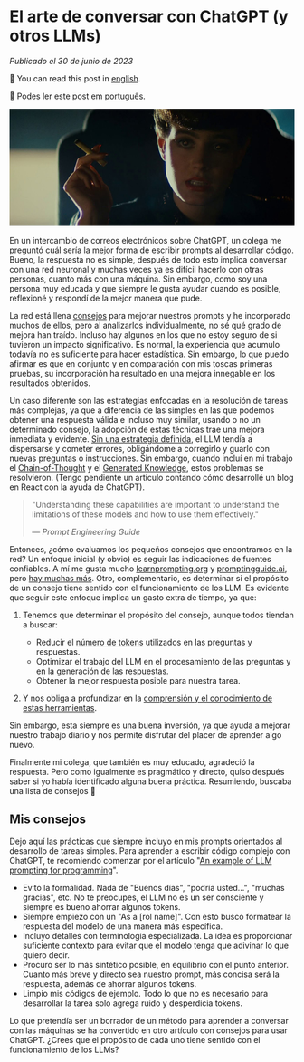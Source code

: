 # El arte de conversar con ChatGPT (y otros LLMs)

*Publicado el 30 de junio de 2023*

🦑 You can read this post in [english](../en/blog/how-talk-with-chatgpt.html).

🐙 Podes ler este post em [português](../pt/blogue/como-falar-com-chatgpt.html).

![Rachael y el Voight-Kampff test](../img/chatgpt-rachael.jpg)

En un intercambio de correos electrónicos sobre ChatGPT, un colega me preguntó cuál sería la mejor forma de escribir prompts al desarrollar código. Bueno, la respuesta no es simple, después de todo esto implica conversar con una red neuronal y muchas veces ya es difícil hacerlo con otras personas, cuanto más con una máquina. Sin embargo, como soy una persona muy educada y que siempre le gusta ayudar cuando es posible, reflexioné y respondí de la mejor manera que pude.

La red está llena [consejos](https://github.com/readme/guides/coding-generative-ai) para mejorar nuestros prompts y he incorporado muchos de ellos, pero al analizarlos individualmente, no sé qué grado de mejora han traído. Incluso hay algunos en los que no estoy seguro de si tuvieron un impacto significativo. Es normal, la experiencia que acumulo todavía no es suficiente para hacer estadística. Sin embargo, lo que puedo afirmar es que en conjunto y en comparación con mis toscas primeras pruebas, su incorporación ha resultado en una mejora innegable en los resultados obtenidos.

Un caso diferente son las estrategias enfocadas en la resolución de tareas más complejas, ya que a diferencia de las simples en las que podemos obtener una respuesta válida e incluso muy similar, usando o no un determinado consejo, la adopción de estas técnicas trae una mejora inmediata y evidente. [Sin una estrategia definida](https://xulioze.com/blog/construir-pwa-con-chatgpt.html), el LLM tendía a dispersarse y cometer errores, obligándome a corregirlo y guarlo con nuevas preguntas o instrucciones. Sin embargo, cuando incluí en mi trabajo el [Chain-of-Thought](https://www.promptingguide.ai/es/techniques/cot) y el [Generated Knowledge](https://www.promptingguide.ai/es/techniques/knowledge), estos problemas se resolvieron. (Tengo pendiente un artículo contando cómo desarrollé un blog en React con la ayuda de ChatGPT).

> "Understanding these capabilities are important to understand the limitations of these models and how to use them effectively."
>
> — *Prompt Engineering Guide*

Entonces, ¿cómo evaluamos los pequeños consejos que encontramos en la red? Un enfoque inicial (y obvio) es seguir las indicaciones de fuentes confiables. A mí me gusta mucho [learnprompting.org](https://learnprompting.org/) y [promptingguide.ai](https://www.promptingguide.ai/es), pero [hay muchas más](https://github.com/openai/openai-cookbook#prompting-guides). Otro, complementario, es determinar si el propósito de un consejo tiene sentido con el funcionamiento de los LLM. Es evidente que seguir este enfoque implica un gasto extra de tiempo, ya que:

1. Tenemos que determinar el propósito del consejo, aunque todos tiendan a buscar:
   - Reducir el [número de tokens](https://platform.openai.com/tokenizer) utilizados en las preguntas y respuestas.
   - Optimizar el trabajo del LLM en el procesamiento de las preguntas y en la generación de las respuestas.
   - Obtener la mejor respuesta posible para nuestra tarea.

2. Y nos obliga a profundizar en la [comprensión y el conocimiento de estas herramientas](https://www.promptingguide.ai/es/models).

Sin embargo, esta siempre es una buena inversión, ya que ayuda a mejorar nuestro trabajo diario y nos permite disfrutar del placer de aprender algo nuevo.

Finalmente mi colega, que también es muy educado, agradeció la respuesta. Pero como igualmente es pragmático y directo, quiso después saber si yo había identificado alguna buena práctica. Resumiendo, buscaba una lista de consejos 😬

## Mis consejos

Dejo aquí las prácticas que siempre incluyo en mis prompts orientados al desarrollo de tareas simples. Para aprender a escribir código complejo con ChatGPT, te recomiendo comenzar por el artículo "[An example of LLM prompting for programming](https://martinfowler.com/articles/2023-chatgpt-xu-hao.html)".

- Evito la formalidad. Nada de "Buenos días", "podría usted…", "muchas gracias", etc. No te preocupes, el LLM no es un ser consciente y siempre es bueno ahorrar algunos tokens.
- Siempre empiezo con un "As a [rol name]". Con esto busco formatear la respuesta del modelo de una manera más específica.
- Incluyo detalles con terminología especializada. La idea es proporcionar suficiente contexto para evitar que el modelo tenga que adivinar lo que quiero decir.
- Procuro ser lo más sintético posible, en equilibrio con el punto anterior. Cuanto más breve y directo sea nuestro prompt, más concisa será la respuesta, además de ahorrar algunos tokens.
- Limpio mis códigos de ejemplo. Todo lo que no es necesario para desarrollar la tarea solo agrega ruido y desperdicia tokens.

Lo que pretendía ser un borrador de un método para aprender a conversar con las máquinas se ha convertido en otro artículo con consejos para usar ChatGPT. ¿Crees que el propósito de cada uno tiene sentido con el funcionamiento de los LLMs?
